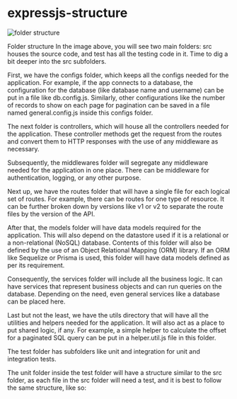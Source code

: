 # expressjs-structure

<img src="https://imgur.com/QpKhOoq.png" alt="folder structure"/>

Folder structure
In the image above, you will see two main folders: src houses the source code, and test has all the testing code in it. Time to dig a bit deeper into the src subfolders.

First, we have the configs folder, which keeps all the configs needed for the application. For example, if the app connects to a database, the configuration for the database (like database name and username) can be put in a file like db.config.js. Similarly, other configurations like the number of records to show on each page for pagination can be saved in a file named general.config.js inside this configs folder.

The next folder is controllers, which will house all the controllers needed for the application. These controller methods get the request from the routes and convert them to HTTP responses with the use of any middleware as necessary.

Subsequently, the middlewares folder will segregate any middleware needed for the application in one place. There can be middleware for authentication, logging, or any other purpose.

Next up, we have the routes folder that will have a single file for each logical set of routes. For example, there can be routes for one type of resource. It can be further broken down by versions like v1 or v2 to separate the route files by the version of the API.

After that, the models folder will have data models required for the application. This will also depend on the datastore used if it is a relational or a non-relational (NoSQL) database. Contents of this folder will also be defined by the use of an Object Relational Mapping (ORM) library. If an ORM like Sequelize or Prisma is used, this folder will have data models defined as per its requirement.

Consequently, the services folder will include all the business logic. It can have services that represent business objects and can run queries on the database. Depending on the need, even general services like a database can be placed here.

Last but not the least, we have the utils directory that will have all the utilities and helpers needed for the application. It will also act as a place to put shared logic, if any. For example, a simple helper to calculate the offset for a paginated SQL query can be put in a helper.util.js file in this folder.

The test folder has subfolders like unit and integration for unit and integration tests.

The unit folder inside the test folder will have a structure similar to the src folder, as each file in the src folder will need a test, and it is best to follow the same structure, like so:

